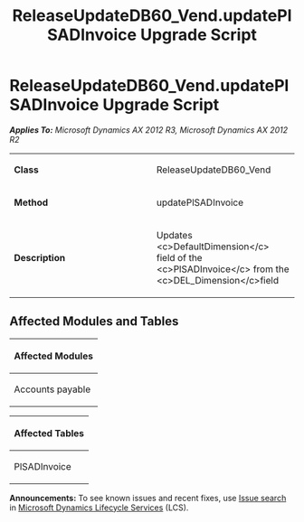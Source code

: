 ﻿---
title: ReleaseUpdateDB60_Vend.updatePlSADInvoice Upgrade Script
TOCTitle: ReleaseUpdateDB60_Vend.updatePlSADInvoice Upgrade Script
ms:assetid: db000eeb-ad17-da85-4d43-23670db6f6d5
ms:mtpsurl: https://msdn.microsoft.com/en-us/library/JJ737178(v=AX.60)
ms:contentKeyID: 49711621
ms.date: 05/18/2015
mtps_version: v=AX.60
---

# ReleaseUpdateDB60\_Vend.updatePlSADInvoice Upgrade Script 


_**Applies To:** Microsoft Dynamics AX 2012 R3, Microsoft Dynamics AX 2012 R2_

<table>
<colgroup>
<col style="width: 50%" />
<col style="width: 50%" />
</colgroup>
<tbody>
<tr class="odd">
<td><p><strong>Class</strong></p></td>
<td><p>ReleaseUpdateDB60_Vend</p></td>
</tr>
<tr class="even">
<td><p><strong>Method</strong></p></td>
<td><p>updatePlSADInvoice</p></td>
</tr>
<tr class="odd">
<td><p><strong>Description</strong></p></td>
<td><p>Updates &lt;c&gt;DefaultDimension&lt;/c&gt; field of the &lt;c&gt;PlSADInvoice&lt;/c&gt; from the &lt;c&gt;DEL_Dimension&lt;/c&gt;field</p></td>
</tr>
</tbody>
</table>


## Affected Modules and Tables

<table>
<colgroup>
<col style="width: 100%" />
</colgroup>
<thead>
<tr class="header">
<th><p>Affected Modules</p></th>
</tr>
</thead>
<tbody>
<tr class="odd">
<td><p>Accounts payable</p></td>
</tr>
</tbody>
</table>


<table>
<colgroup>
<col style="width: 100%" />
</colgroup>
<thead>
<tr class="header">
<th><p>Affected Tables</p></th>
</tr>
</thead>
<tbody>
<tr class="odd">
<td><p>PlSADInvoice</p></td>
</tr>
</tbody>
</table>

  
**Announcements:** To see known issues and recent fixes, use [Issue search](http://go.microsoft.com/fwlink/?linkid=389258) in [Microsoft Dynamics Lifecycle Services](http://go.microsoft.com/fwlink/?linkid=306505) (LCS).

